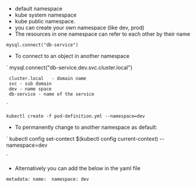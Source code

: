- default namespace 
- kube system namespace
- kube public namespace. 
- you can create your own namespace (like dev, prod)
- The resources in one namespace can refer to each other by their name 

`
    mysql.connect("db-service")
 `

 - To connect to an object in another namespace
 
`
    mysql.connect("db-service.dev.svc.cluster.local")
     
     cluster.local   - domain name 
     svc - sub domain
     dev - name space
     db-service - name of the service 
 `      
 
 
`
    kubectl create -f pod-definition.yml --namespace=dev
`

- To permanently change to another namespace as default:

`
    kubectl config set-contect $(kubectl config current-context) --namespace=dev
    
`
 - Alternatively you can add the below in the yaml file

`
metadata:
   name: 
   namespace: dev
   `
